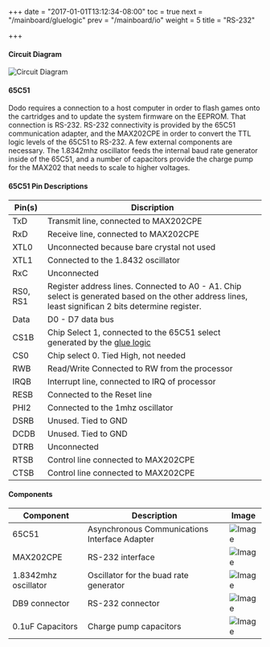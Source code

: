 +++
date = "2017-01-01T13:12:34-08:00"
toc = true
next = "/mainboard/gluelogic"
prev = "/mainboard/io"
weight = 5
title = "RS-232"

+++

#### Circuit Diagram

![Circuit Diagram](/main/rs232.png?width=50%)

#### 65C51

Dodo requires a connection to a host computer in order to flash games onto the cartridges and to update the system firmware on the EEPROM. That connection is RS-232. RS-232 connectivity is provided by the 65C51 communication adapter, and the MAX202CPE in order to convert the TTL logic levels of the 65C51 to RS-232. A few external components are necessary. The 1.8342mhz oscillator feeds the internal baud rate generator inside of the 65C51, and a number of capacitors provide the charge pump for the MAX202 that needs to scale to higher voltages.

#### 65C51 Pin Descriptions

| Pin(s)      | Discription                 |
| ----------- | --------------------------- |
| TxD         | Transmit line, connected to MAX202CPE
| RxD         | Receive line, connected to MAX202CPE
| XTL0        | Unconnected because bare crystal not used
| XTL1        | Connected to the 1.8432 oscillator
| RxC         | Unconnected
| RS0, RS1    | Register address lines. Connected to A0 - A1. Chip select is generated based on the other address lines, least significan 2 bits determine register.
| Data        | D0 - D7 data bus
| CS1B        | Chip Select 1, connected to the 65C51 select generated by the [glue logic](/mainboard/gluelogic)
| CS0         | Chip select 0. Tied High, not needed
| RWB         | Read/Write Connected to RW from the processor
| IRQB        | Interrupt line, connected to IRQ of processor
| RESB        | Connected to the Reset line
| PHI2        | Connected to the 1mhz oscillator
| DSRB        | Unused. Tied to GND
| DCDB        | Unused. Tied to GND
| DTRB        | Unconnected
| RTSB        | Control line connected to MAX202CPE
| CTSB        | Control line connected to MAX202CPE

#### Components

| Component                | Description                                   | Image                    |
| ------------------------ | --------------------------------------------- | ------------------------ |
| 65C51                    | Asynchronous Communications Interface Adapter | ![Image](/main/65C51.jpg?height=100px)
| MAX202CPE                | RS-232 interface                              | ![Image](/main/MAX202CPE.jpg?height=100px)
| 1.8342mhz oscillator     | Oscillator for the buad rate generator        | ![Image](/main/1_8432mhz.jpg?height=100px)
| DB9 connector            | RS-232 connector                              | ![Image](/main/db9.jpg?height=100px)
| 0.1uF Capacitors         | Charge pump capacitors                        | ![Image](/main/0_1uF.jpg?height=100px)
